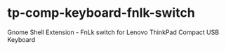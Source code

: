 # tp-comp-keyboard-fnlk-switch
Gnome Shell Extension - FnLk switch for Lenovo ThinkPad Compact USB Keyboard 
